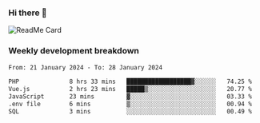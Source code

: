### Hi there 👋

<!--
**itzcy/itzcy** is a ✨ _special_ ✨ repository because its `README.md` (this file) appears on your GitHub profile.

Here are some ideas to get you started:

- 🔭 I’m currently working on ...
- 🌱 I’m currently learning ...
- 👯 I’m looking to collaborate on ...
- 🤔 I’m looking for help with ...
- 💬 Ask me about ...
- 📫 How to reach me: ...
- 😄 Pronouns: ...
- ⚡ Fun fact: ...
-->
![ReadMe Card](https://github-readme-stats.vercel.app/api?username=itzcy&show_icons=true&title_color=2d3198&icon_color=797cb8&text_color=24292e&bg_color=f6f8fa)

### Weekly development breakdown
<!--START_SECTION:waka-->

```txt
From: 21 January 2024 - To: 28 January 2024

PHP              8 hrs 33 mins   ██████████████████▓░░░░░░   74.25 %
Vue.js           2 hrs 23 mins   █████▒░░░░░░░░░░░░░░░░░░░   20.77 %
JavaScript       23 mins         ▓░░░░░░░░░░░░░░░░░░░░░░░░   03.33 %
.env file        6 mins          ▒░░░░░░░░░░░░░░░░░░░░░░░░   00.94 %
SQL              3 mins          ░░░░░░░░░░░░░░░░░░░░░░░░░   00.49 %
```

<!--END_SECTION:waka-->
